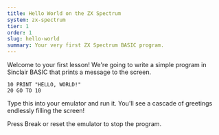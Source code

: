 ```yaml
---
title: Hello World on the ZX Spectrum
system: zx-spectrum
tier: 1
order: 1
slug: hello-world
summary: Your very first ZX Spectrum BASIC program.
---
```


Welcome to your first lesson! We're going to write a simple program in Sinclair BASIC that prints a message to the screen.

```basic
10 PRINT "HELLO, WORLD!"
20 GO TO 10
```

Type this into your emulator and run it. You'll see a cascade of greetings endlessly filling the screen!

Press Break or reset the emulator to stop the program.
